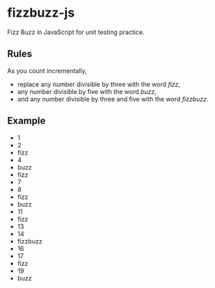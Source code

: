 # fizzbuzz-js

Fizz Buzz in JavaScript for unit testing practice.

## Rules

As you count incrementally,

- replace any number divisible by three with the word _fizz_,
- any number divisible by five with the word _buzz_,
- and any number divisible by three and five with the word _fizzbuzz_.

## Example

- 1
- 2
- fizz
- 4
- buzz
- fizz
- 7
- 8
- fizz
- buzz
- 11
- fizz
- 13
- 14
- fizzbuzz
- 16
- 17
- fizz
- 19
- buzz

